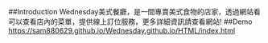##Introduction
Wednesday美式餐廳，是一間專賣美式食物的店家，透過網站看可以查看店內的菜單，提供線上訂位服務，更多詳細資訊請查看網站!
##Demo
https://sam880629.github.io/Wednesday.github.io/HTML/index.html
